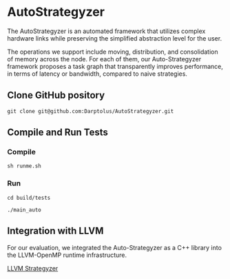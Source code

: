 # AutoStrategyzer
The AutoStrategyzer is an automated framework that utilizes complex hardware links while preserving the simplified abstraction level for the user.

The operations we support include moving, distribution, and consolidation of memory across the node.
For each of them, our Auto-Strategyzer framework proposes a task graph that transparently improves performance, in terms of latency or bandwidth, compared to naive strategies.

## Clone GitHub pository
`git clone git@github.com:Darptolus/AutoStrategyzer.git`

## Compile and Run Tests

### Compile
`sh runme.sh`

### Run
`cd build/tests`

`./main_auto`

## Integration with LLVM

For our evaluation, we integrated the Auto-Strategyzer as a C++ library into the LLVM-OpenMP runtime infrastructure.

[LLVM Strategyzer](https://github.com/rodrigo-ceccato/llvm-strategizer)